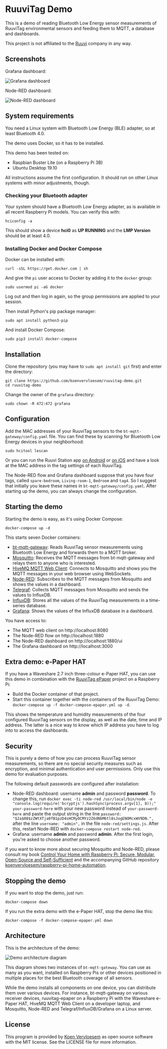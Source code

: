 # RuuviTag Demo

This is a demo of reading Bluetooth Low Energy sensor measurements of RuuviTag environmental sensors and feeding them to MQTT, a database and dashboards.

This project is not affiliated to the [Ruuvi](https://ruuvi.com/) company in any way.

## Screenshots

Grafana dashboard:

![Grafana dashboard](ruuvitag-demo-grafana.png)

Node-RED dashboard:

![Node-RED dashboard](ruuvitag-demo-node-red.png)

## System requirements
You need a Linux system with Bluetooth Low Energy (BLE) adapter, so at least Bluetooth 4.0.

The demo uses Docker, so it has to be installed.

This demo has been tested on:

  * Raspbian Buster Lite (on a Raspberry Pi 3B)
  * Ubuntu Desktop 19.10

All instructions assume the first configuration. It should run on other Linux systems with minor adjustments, though.

### Checking your Bluetooth adapter
Your system should have a Bluetooth Low Energy adapter, as is available in all recent Raspberry Pi models. You can verify this with:

```shell
hciconfig -a
```

This should show a device **hci0** as **UP RUNNING** and the **LMP Version** should be at least 4.0.

### Installing Docker and Docker Compose
Docker can be installed with:

```shel
curl -sSL https://get.docker.com | sh
```

And give the `pi` user access to Docker by adding it to the `docker` group:

```shell
sudo usermod pi -aG docker
```

Log out and then log in again, so the group permissions are applied to your session.

Then install Python's pip package manager:

```shell
sudo apt install python3-pip
```

And install Docker Compose:

```shell
sudo pip3 install docker-compose
```

## Installation
Clone the repository (you may have to `sudo apt install git` first) and enter the directory:

```shell
git clone https://github.com/koenvervloesem/ruuvitag-demo.git
cd ruuvitag-demo
```

Change the owner of the `grafana` directory:

```shell
sudo chown -R 472:472 grafana
```

## Configuration
Add the MAC addresses of your RuuviTag sensors to the `bt-mqtt-gateway/config.yaml` file. You can find these by scanning for Bluetooth Low Energy devices in your neighborhood:

```shell
sudo hcitool lescan
```

Or you can run the Ruuvi Station app [on Android](https://github.com/ruuvi/com.ruuvi.station) or [on iOS](https://github.com/ruuvi/com.ruuvi.station.ios) and have a look at the MAC address in the tag settings of each RuuviTag.

The Node-RED flow and Grafana dashboard suppose that you have four tags, called `spare-bedroom`, `Living-room-1`, `Bedroom` and `tag4`. So I suggest that initially you leave these names in `bt-mqtt-gateway/config.yaml`. After starting up the demo, you can always change the configuration.

## Starting the demo
Starting the demo is easy, as it's using Docker Compose:

```shell
docker-compose up -d
```

This starts seven Docker containers:

  * [bt-mqtt-gateway](https://github.com/zewelor/bt-mqtt-gateway): Reads RuuviTag sensor measurements using Bluetooth Low Energy and forwards them to a MQTT broker.
  * [Mosquitto](https://mosquitto.org/): Receives the MQTT messages from bt-mqtt-gateway and relays them to anyone who is interested.
  * [HiveMQ MQTT Web Client](https://github.com/hivemq/hivemq-mqtt-web-client): Connects to Mosquitto and shows you the MQTT messages in your web browser using WebSockets.
  * [Node-RED](https://nodered.org/): Subscribes to the MQTT messages from Mosquitto and shows the values in a dashboard.
  * [Telegraf](https://www.influxdata.com/time-series-platform/telegraf/): Collects MQTT messages from Mosquitto and sends the values to InfluxDB.
  * [InfluxDB](https://www.influxdata.com/): Stores all the values of the RuuviTag measurements in a time-series database.
  * [Grafana](https://grafana.com/): Shows the values of the InfluxDB database in a dashboard.

You have access to:

  * The MQTT web client on http://localhost:8080
  * The Node-RED flow on http://localhost:1880
  * The Node-RED dashboard on http://localhost:1880/ui
  * The Grafana dashboard on http://localhost:3000

## Extra demo: e-Paper HAT
If you have a Waveshare 2.7 inch three-colour e-Paper HAT, you can use this demo in combination with the [RuuviTag ePaper](https://github.com/koenvervloesem/ruuvitag-epaper) project on a Raspberry Pi:

  * Build the Docker container of that project.
  * Start this container together with the containers of the RuuviTag Demo: `docker-compose up -f docker-compose-epaper.yml up -d`.

This shows the temperature and humidity measurements of the four configured RuuviTag sensors on the display, as well as the date, time and IP address. The latter is a nice way to know which IP address you have to log into to access the dashboards.

## Security
This is purely a demo of how you can process RuuviTag sensor measurements, so there are no special security measures such as encryption, and minimal authentication and user permissions. Only use this demo for evaluation purposes.

The following default passwords are configured after installation:

  * Node-RED dashboard: username **admin** and password **password**. To change this, run `docker exec -ti node-red /usr/local/bin/node -e "console.log(require('bcryptjs').hashSync(process.argv[1], 8));" your-password-here` with your new password instead of `your-password-here` and paste the output string in the line `password: "$2a$08$zZWtXTja0fB1pzD4sHCMyOCMYz2Z6dNbM6tl8sJogENOMcxWV9DN.",` after the line `username: "admin",` in the file `node-red/settings.js`. After this, restart Node-RED with `docker-compose restart node-red`.
  * Grafana: username **admin** and password **admin**. After the first login, you're asked to choose another password.

If you want to know more about securing Mosquitto and Node-RED, please consult my book [Control Your Home with Raspberry Pi: Secure, Modular, Open-Source and Self-Sufficient](https://koen.vervloesem.eu/books/control-your-home-with-raspberry-pi/) and the accompanying GitHub repository [koenvervloesem/raspberry-pi-home-automation](https://github.com/koenvervloesem/raspberry-pi-home-automation).

## Stopping the demo
If you want to stop the demo, just run:

```shell
docker-compose down
```

If you run the extra demo with the e-Paper HAT, stop the demo like this:

```shell
docker-compose -f docker-compose-epaper.yml down
```

## Architecture

This is the architecture of the demo:

![Demo architecture diagram](ruuvitag-demo-diagram.png)

This diagram shows two instances of `bt-mqtt-gateway`. You can use as many as you want, installed on Raspberry Pis or other devices positioned in multiple places for the best Bluetooth coverage of all sensors.

While the demo installs all components on one device, you can distribute them over various devices. For instance, bt-mqtt-gateway on various receiver devices, ruuvitag-epaper on a Raspberry Pi with the Waveshare e-Paper HAT, HiveMQ MQTT Web Client on a developer laptop, and Mosquitto, Node-RED and Telegraf/InfluxDB/Grafana on a Linux server.

## License
This program is provided by [Koen Vervloesem](mailto:koen@vervloesem.eu) as open source software with the MIT license. See the LICENSE file for more information.
